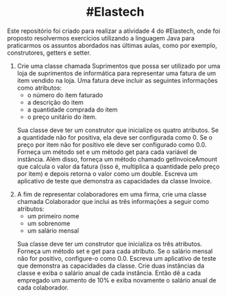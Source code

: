 <h1 align="center"><strong>#Elastech</strong></h1>

Este repositório foi criado para realizar a atividade 4 do #Elastech, onde foi proposto resolvermos exercícios utilizando a linguagem Java para praticarmos os assuntos abordados nas últimas aulas, como por exemplo, construtores, getters e setter.
<ol>
<li>Crie uma classe chamada Suprimentos que possa ser utilizado por uma loja de suprimentos de informática para representar uma fatura de um item vendido na loja. Uma fatura deve incluir as seguintes informações como atributos:    

<ul>
<li>o número do item faturado</li>
<li>a descrição do item</li>
<li>a quantidade comprada do item</li>
<li>o preço unitário do item.</li>
</ul>

Sua classe deve ter um construtor que inicialize os quatro atributos. Se a quantidade não for positiva, ela deve ser configurada como 0. Se o preço por item não for positivo ele deve ser configurado como 0.0. Forneça um método set e um método get para cada variável de instância. Além disso, forneça um método chamado getInvoiceAmount que calcula o valor da fatura (isso é, multiplica a quantidade pelo preço por item) e depois retorna o valor como um double. Escreva um aplicativo de teste que demonstra as capacidades da classe Invoice.</li>
<li>A fim de representar colaboradores em uma firma, crie uma classe chamada Colaborador que inclui as três informações a seguir como atributos:
  
<ul>   
<li>um primeiro nome</li>
<li>um sobrenome</li>
<li>um salário mensal</li>
</ul>
                   
Sua classe deve ter um construtor que inicializa os três atributos. Forneça um método set e get para cada atributo. Se o salário mensal não for positivo, configure-o como 0.0. Escreva um aplicativo de teste que demonstra as capacidades da classe. Crie duas instâncias da classe e exiba o salário anual de cada instância. Então dê a cada empregado um aumento de 10% e exiba novamente o salário anual de cada colaborador.</li>
</ol>
